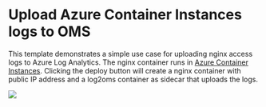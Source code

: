 # Upload Azure Container Instances logs to OMS

This template demonstrates a simple use case for uploading nginx access logs to Azure Log Analytics. The nginx container runs in [Azure Container Instances](https://docs.microsoft.com/en-us/azure/container-instances/). Clicking the deploy button will create a nginx container with public IP address and a log2oms container as sidecar that uploads the logs.

<a href="https://portal.azure.com/#create/Microsoft.Template/uri/https%3A%2F%2Fraw.githubusercontent.com%2Fyangl900%2Fmaster%2Fsamples%2Fazure-container-instance%2Fazuredeploy.json" target="_blank">
    <img src="http://azuredeploy.net/deploybutton.png"/>
</a>